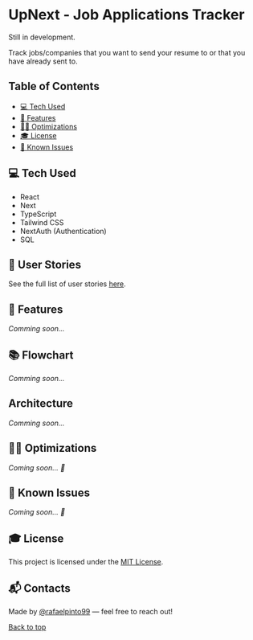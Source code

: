 # UpNext - Job Applications Tracker
Still in development.

Track jobs/companies that you want to send your resume to or that you have already sent to.

## Table of Contents
- [💻 Tech Used](#tech)
- [🚀 Features](#features)
- [👷‍♂️ Optimizations](#optimizations)
- [🎓 License](#license)
- [🐞 Known Issues](#issues)

## 💻 Tech Used
- React
- Next
- TypeScript
- Tailwind CSS
- NextAuth (Authentication)
- SQL

## 🧾 User Stories
See the full list of user stories [here](./user_stories.md).

## 🚀 Features
_Comming soon..._

## 📚 Flowchart
_Comming soon..._

## Architecture
_Comming soon..._

## 👷‍♂️ Optimizations
_Coming soon... 👀_


## 🐞 Known Issues
_Coming soon... 👀_

## 🎓 License
This project is licensed under the [MIT License](https://opensource.org/licenses/MIT).

## 📬 Contacts
Made by [@rafaelpinto99](https://github.com/rafaelpinto99) — feel free to reach out!

[Back to top](#upnext---job-applications-tracker)
